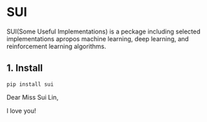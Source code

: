 # SUI
SUI(Some Useful Implementations) is a peckage including selected implementations apropos machine learning, deep learning, and reinforcement learning algorithms.

## 1. Install
`pip install sui`


Dear Miss Sui Lin,

I love you!
